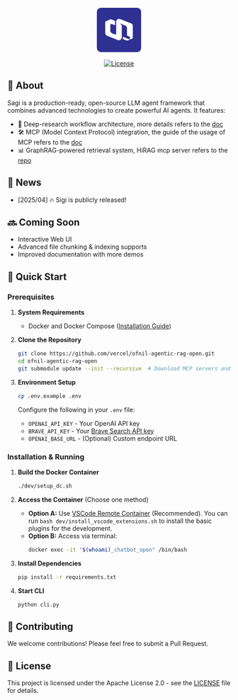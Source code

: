 <p align="center">
  <img src="assets/logo.svg" width="100"/>
</p>

<div align="center">

[![License](https://img.shields.io/badge/License-Apache%202.0-blue.svg)](https://opensource.org/licenses/Apache-2.0)
<!-- [![GitHub Issues](https://img.shields.io/github/issues/vercel/ofnil-agentic-rag-open.svg)](https://github.com/vercel/ofnil-agentic-rag-open/issues)
[![PRs Welcome](https://img.shields.io/badge/PRs-welcome-brightgreen.svg)](https://github.com/vercel/ofnil-agentic-rag-open/pulls) -->

</div>

## 🎯 About

Sagi is a production-ready, open-source LLM agent framework that combines advanced technologies to create powerful AI agents. It features:

- 🧠 Deep-research workflow architecture, more details refers to the [doc](workflows/planning.md)
- 🛠️ MCP (Model Context Protocol) integration, the guide of the usage of MCP refers to the [doc](mcp_server/README.md)
- 📊 GraphRAG-powered retrieval system, HiRAG mcp server refers to the [repo](https://github.com/Dormiveglia-elf/hirag_mcp.git)

## 📰 News

- [2025/04] 🔥 Sigi is publicly released!

## 🔜 Coming Soon
- Interactive Web UI
- Advanced file chunking & indexing supports
- Improved documentation with more demos

## 🚀 Quick Start

### Prerequisites

1. **System Requirements**
   - Docker and Docker Compose ([Installation Guide](dev/prerequesits.md))

2. **Clone the Repository**
   ```bash
   git clone https://github.com/vercel/ofnil-agentic-rag-open.git
   cd ofnil-agentic-rag-open
   git submodule update --init --recursive  # Download MCP servers and Markify(MinerU)
   ```

3. **Environment Setup**
   ```bash
   cp .env.example .env
   ```
   Configure the following in your `.env` file:
   - `OPENAI_API_KEY` - Your OpenAI API key
   - `BRAVE_API_KEY` - Your [Brave Search API key](https://github.com/modelcontextprotocol/servers/tree/main/src/brave-search#getting-an-api-key)
   - `OPENAI_BASE_URL` - (Optional) Custom endpoint URL

### Installation & Running

1. **Build the Docker Container**
   ```bash
   ./dev/setup_dc.sh
   ```

2. **Access the Container** (Choose one method)
   - **Option A:** Use [VSCode Remote Container](https://marketplace.visualstudio.com/items?itemName=ms-vscode-remote.remote-containers) (Recommended). You can run `bash dev/install_vscode_extensions.sh` to install the basic plugins for the development.
   - **Option B:** Access via terminal:
     ```bash
     docker exec -it "$(whoami)_chatbot_open" /bin/bash
     ```

3. **Install Dependencies**
   ```bash
   pip install -r requirements.txt
   ```

4. **Start CLI**
   ```bash
   python cli.py
   ```

## 🤝 Contributing

We welcome contributions! Please feel free to submit a Pull Request.

## 📄 License

This project is licensed under the Apache License 2.0 - see the [LICENSE](LICENSE) file for details.
